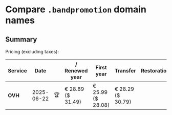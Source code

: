 # Compare `.bandpromotion` domain names

## Summary

Pricing (excluding taxes):

| Service | Date |  | / Renewed year | First year | Transfer | Restoration |
|--|--|--|--|--|--|--|
| **OVH** | 2025-06-22 | 🏆 | € 28.89<br>($ 31.49) | € 25.99<br>($ 28.08) | € 28.29<br>($ 30.79) |  |
